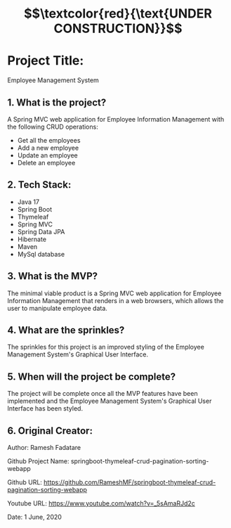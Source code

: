 # $$\textcolor{red}{\text{UNDER CONSTRUCTION}}$$

# Project Title:

Employee Management System

## 1. What is the project?

A Spring MVC web application for Employee Information Management with the following CRUD operations:

- Get all the employees
- Add a new employee
- Update an employee
- Delete an employee

## 2. Tech Stack:

- Java 17
- Spring Boot
- Thymeleaf
- Spring MVC
- Spring Data JPA
- Hibernate
- Maven 
- MySql database

## 3. What is the MVP?
The minimal viable product is a Spring MVC web application for Employee Information Management that renders in a web browsers, which allows the user to manipulate employee data.

## 4. What are the sprinkles? 
The sprinkles for this project is an improved styling of the Employee Management System's Graphical User Interface.

## 5. When will the project be complete? 
The project will be complete once all the MVP features have been implemented and the Employee Management System's Graphical User Interface has been styled.

## 6. Original Creator:

Author: Ramesh Fadatare 
 
Github Project Name: springboot-thymeleaf-crud-pagination-sorting-webapp

Github URL: https://github.com/RameshMF/springboot-thymeleaf-crud-pagination-sorting-webapp

Youtube URL: https://www.youtube.com/watch?v=_5sAmaRJd2c

Date: 1 June, 2020

